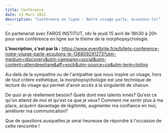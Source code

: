 ```yaml
---
title: Conférence
date: 23 Mars 2021
description: "Conférence en ligne : Notre visage parle, écoutons-le!"
---
```

En partenariat avec FAROS INSTITUT, rdv le jeudi 15 avril de 18h30 à 20h pour une conférence en ligne sur le thème de la morphopsychologie.

**L'inscription, c'est par là :** https://www.eventbrite.fr/e/billets-conference-notre-visage-parle-ecoutons-le-136809291273?utm-medium=discovery&utm-campaign=social&utm-content=attendeeshare&aff=escb&utm-source=cp&utm-term=listing 

Au-delà de la sympathie ou de l'antipathie que nous inspire un visage, hors de tout critère esthétique, la morphopsychologie est une technique de lecture du visage qui permet d'avoir accès à la singularité de chacun.

De quoi ai-je réellement besoin? Quels dont mes talents innés? Qu'est ce qu'on attend de moi et qu'est ce que je veux? Comment me sentir plus à ma place, acquérir davantage de légitimité, augmenter ma confiance en moi, améliorer ma communication?

Que de questions auxquelles je serai heureuse de répondre à l'occasion de cette rencontre !